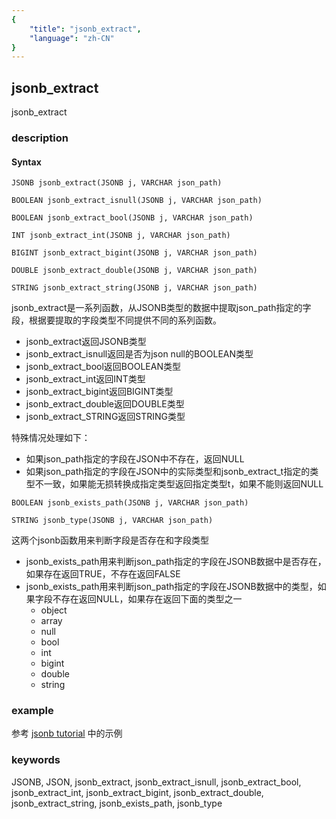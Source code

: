 ```yaml
---
{
    "title": "jsonb_extract",
    "language": "zh-CN"
}
---
```


<!-- 
Licensed to the Apache Software Foundation (ASF) under one
or more contributor license agreements.  See the NOTICE file
distributed with this work for additional information
regarding copyright ownership.  The ASF licenses this file
to you under the Apache License, Version 2.0 (the
"License"); you may not use this file except in compliance
with the License.  You may obtain a copy of the License at

  http://www.apache.org/licenses/LICENSE-2.0

Unless required by applicable law or agreed to in writing,
software distributed under the License is distributed on an
"AS IS" BASIS, WITHOUT WARRANTIES OR CONDITIONS OF ANY
KIND, either express or implied.  See the License for the
specific language governing permissions and limitations
under the License.
-->

## jsonb_extract

<version since="1.2.0">

jsonb_extract

</version>

### description
#### Syntax

`JSONB jsonb_extract(JSONB j, VARCHAR json_path)`

`BOOLEAN jsonb_extract_isnull(JSONB j, VARCHAR json_path)`

`BOOLEAN jsonb_extract_bool(JSONB j, VARCHAR json_path)`

`INT jsonb_extract_int(JSONB j, VARCHAR json_path)`

`BIGINT jsonb_extract_bigint(JSONB j, VARCHAR json_path)`

`DOUBLE jsonb_extract_double(JSONB j, VARCHAR json_path)`

`STRING jsonb_extract_string(JSONB j, VARCHAR json_path)`


jsonb_extract是一系列函数，从JSONB类型的数据中提取json_path指定的字段，根据要提取的字段类型不同提供不同的系列函数。
- jsonb_extract返回JSONB类型
- jsonb_extract_isnull返回是否为json null的BOOLEAN类型
- jsonb_extract_bool返回BOOLEAN类型
- jsonb_extract_int返回INT类型
- jsonb_extract_bigint返回BIGINT类型
- jsonb_extract_double返回DOUBLE类型
- jsonb_extract_STRING返回STRING类型

特殊情况处理如下：
- 如果json_path指定的字段在JSON中不存在，返回NULL
- 如果json_path指定的字段在JSON中的实际类型和jsonb_extract_t指定的类型不一致，如果能无损转换成指定类型返回指定类型t，如果不能则返回NULL


`BOOLEAN jsonb_exists_path(JSONB j, VARCHAR json_path)`

`STRING jsonb_type(JSONB j, VARCHAR json_path)`

这两个jsonb函数用来判断字段是否存在和字段类型
- jsonb_exists_path用来判断json_path指定的字段在JSONB数据中是否存在，如果存在返回TRUE，不存在返回FALSE
- jsonb_exists_path用来判断json_path指定的字段在JSONB数据中的类型，如果字段不存在返回NULL，如果存在返回下面的类型之一
  - object
  - array
  - null
  - bool
  - int
  - bigint
  - double
  - string


### example

参考 [jsonb tutorial](../../sql-reference/Data-Types/JSONB.md) 中的示例


### keywords
JSONB, JSON, jsonb_extract, jsonb_extract_isnull, jsonb_extract_bool, jsonb_extract_int, jsonb_extract_bigint, jsonb_extract_double, jsonb_extract_string, jsonb_exists_path, jsonb_type
